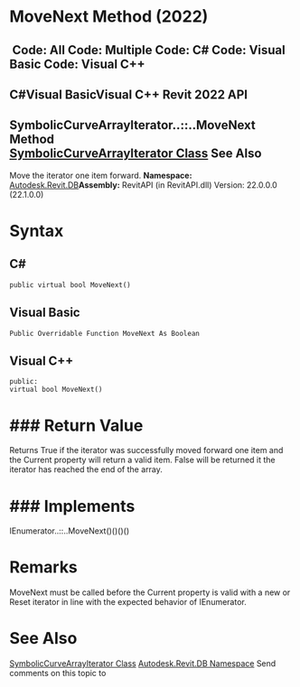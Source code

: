 # MoveNext Method (2022)

﻿
 Code: All Code: Multiple Code: C# Code: Visual Basic Code: Visual C++   
---  
C#Visual BasicVisual C++
Revit 2022 API  
---  
SymbolicCurveArrayIterator..::..MoveNext Method   
[SymbolicCurveArrayIterator Class](3704a568-7aac-0b3a-ce43-d461d2ea845a.md "SymbolicCurveArrayIterator Class") See Also  
---  
Move the iterator one item forward.
**Namespace:** [Autodesk.Revit.DB](87546ba7-461b-c646-cbb1-2cb8f5bff8b2.md "Autodesk.Revit.DB Namespace")**Assembly:** RevitAPI (in RevitAPI.dll) Version: 22.0.0.0 (22.1.0.0)
# Syntax
C#  
---  
```text
public virtual bool MoveNext()
```
  
Visual Basic  
---  
```text
Public Overridable Function MoveNext As Boolean
```
  
Visual C++  
---  
```text
public:
virtual bool MoveNext()
```
  
# ### Return Value
Returns True if the iterator was successfully moved forward one item and the Current property will return a valid item. False will be returned it the iterator has reached the end of the array. 
# ### Implements
IEnumerator..::..MoveNext()()()()
# Remarks
MoveNext must be called before the Current property is valid with a new or Reset iterator in line with the expected behavior of IEnumerator. 
# See Also
[SymbolicCurveArrayIterator Class](3704a568-7aac-0b3a-ce43-d461d2ea845a.md "SymbolicCurveArrayIterator Class")
[Autodesk.Revit.DB Namespace](87546ba7-461b-c646-cbb1-2cb8f5bff8b2.md "Autodesk.Revit.DB Namespace")
Send comments on this topic to 